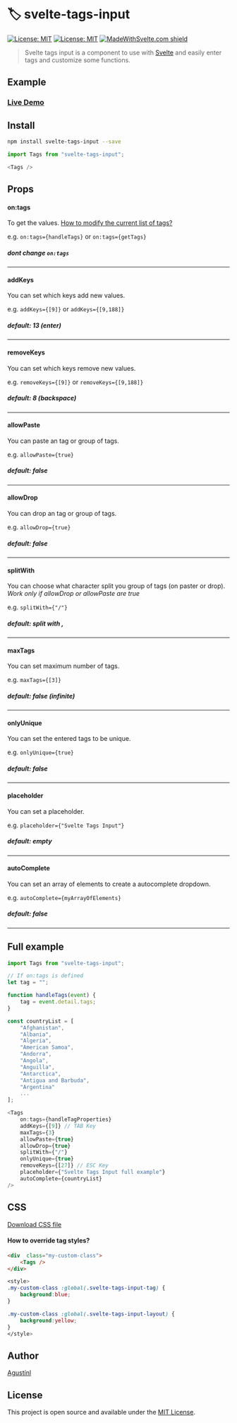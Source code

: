 # 🏷️ svelte-tags-input

[![License: MIT](https://img.shields.io/npm/v/svelte-tags-input.svg)](https://www.npmjs.com/package/svelte-tags-input)
[![License: MIT](https://img.shields.io/badge/License-MIT-blue.svg)](https://opensource.org/licenses/MIT)
[![MadeWithSvelte.com shield](https://madewithsvelte.com/storage/repo-shields/2151-shield.svg)](https://madewithsvelte.com/p/svelte-tags-input/shield-link)

> Svelte tags input is a component to use with [Svelte](https://svelte.dev/) and easily enter tags and customize some functions.

## Example

### [Live Demo](https://svelte-tags-input-example.now.sh/)

## Install

```bash
npm install svelte-tags-input --save
```

```javascript
import Tags from "svelte-tags-input";

<Tags />
```

## Props

#### on:tags
To get the values. [How to modify the current list of tags?](https://github.com/agustinl/svelte-tags-input/pull/5)

e.g. `on:tags={handleTags}` or `on:tags={getTags}`

##### **dont change `on:tags`**
---

#### addKeys
You can set which keys add new values.

e.g. `addKeys={[9]}` or `addKeys={[9,188]}`

##### **default: 13 (enter)**
---

#### removeKeys
You can set which keys remove new values.

e.g. `removeKeys={[9]}` or `removeKeys={[9,188]}`

##### **default: 8 (backspace)**
---

#### allowPaste
You can paste an tag or group of tags.

e.g. `allowPaste={true}`

##### **default: false**
---

#### allowDrop
You can drop an tag or group of tags.

e.g. `allowDrop={true}`

##### **default: false**
---

#### splitWith
You can choose what character split you group of tags (on paster or drop).
*Work only if allowDrop or allowPaste are true*

e.g. `splitWith={"/"}`

##### **default: split with ,**
---

#### maxTags
You can set maximum number of tags.

e.g. `maxTags={[3]}`

##### **default: false (infinite)**
---

#### onlyUnique
You can set the entered tags to be unique.

e.g. `onlyUnique={true}`

##### **default: false**
---

#### placeholder
You can set a placeholder.

e.g. `placeholder={"Svelte Tags Input"}`

##### **default: empty**
---

#### autoComplete
You can set an array of elements to create a autocomplete dropdown.

e.g. `autoComplete={myArrayOfElements}`

##### **default: false**
---

## Full example

```javascript
import Tags from "svelte-tags-input";

// If on:tags is defined
let tag = "";

function handleTags(event) {
    tag = event.detail.tags;
}

const countryList = [
    "Afghanistan",
    "Albania",
    "Algeria",
    "American Samoa",
    "Andorra",
    "Angola",
    "Anguilla",
    "Antarctica",
    "Antigua and Barbuda",
    "Argentina"
    ...
];

<Tags
    on:tags={handleTagProperties}
    addKeys={[9]} // TAB Key
    maxTags={3}
    allowPaste={true}
    allowDrop={true}
    splitWith={"/"}
    onlyUnique={true}
    removeKeys={[27]} // ESC Key
    placeholder={"Svelte Tags Input full example"}
    autoComplete={countryList}
/>
```

## CSS

<a href="https://svelte-tags-input-example.now.sh/svelte-tags-input-css.css" download>Download CSS file</a>

#### How to override tag styles?

```html
<div  class="my-custom-class"> 
    <Tags /> 
</div>

```
```css
<style>
.my-custom-class :global(.svelte-tags-input-tag) {
    background:blue;
}

.my-custom-class :global(.svelte-tags-input-layout) {
    background:yellow;
}
</style>
```

## Author

[Agustínl](https://www.agustinl.dev/)

## License

This project is open source and available under the [MIT License](LICENSE).